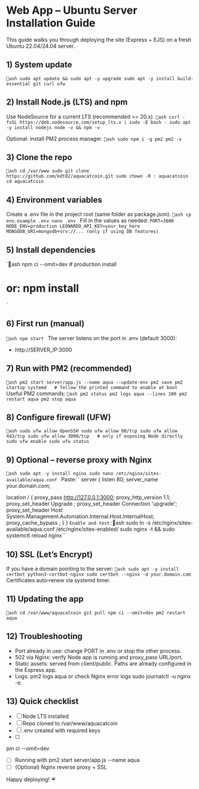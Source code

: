 ﻿#  Web App – Ubuntu Server Installation Guide

This guide walks you through deploying the  site (Express + EJS) on a fresh Ubuntu 22.04/24.04 server.

## 1) System update
`ash
sudo apt update && sudo apt -y upgrade
sudo apt -y install build-essential git curl ufw
`

## 2) Install Node.js (LTS) and npm
Use NodeSource for a current LTS (recommended >= 20.x).
`ash
curl -fsSL https://deb.nodesource.com/setup_lts.x | sudo -E bash -
sudo apt -y install nodejs
node -v && npm -v
`

Optional: install PM2 process manager.
`ash
sudo npm i -g pm2
pm2 -v
`

## 3) Clone the repo
`ash
cd /var/www
sudo git clone https://github.com/kdt82/aquacatcoin.git
sudo chown -R : aquacatcoin
cd aquacatcoin
`

## 4) Environment variables
Create a .env file in the project root (same folder as package.json).
`ash
cp env.example .env
nano .env
`
Fill in the values as needed:
`
PORT=3000
NODE_ENV=production
LEONARDO_API_KEY=your_key_here
MONGODB_URI=mongodb+srv://... (only if using DB features)
`

## 5) Install dependencies
`ash
npm ci --omit=dev   # production install
# or: npm install
`

## 6) First run (manual)
`ash
npm start
`
The server listens on the port in .env (default 3000):
- http://SERVER_IP:3000

## 7) Run with PM2 (recommended)
`ash
pm2 start server/app.js --name aqua --update-env
pm2 save
pm2 startup systemd   # follow the printed command to enable at boot
`
Useful PM2 commands:
`ash
pm2 status
pm2 logs aqua --lines 100
pm2 restart aqua
pm2 stop aqua
`

## 8) Configure firewall (UFW)
`ash
sudo ufw allow OpenSSH
sudo ufw allow 80/tcp
sudo ufw allow 443/tcp
sudo ufw allow 3000/tcp   # only if exposing Node directly
sudo ufw enable
sudo ufw status
`

## 9) Optional – reverse proxy with Nginx
`ash
sudo apt -y install nginx
sudo nano /etc/nginx/sites-available/aqua.conf
`
Paste:
`
server {
  listen 80;
  server_name your.domain.com;

  location / {
    proxy_pass http://127.0.0.1:3000;
    proxy_http_version 1.1;
    proxy_set_header Upgrade ;
    proxy_set_header Connection 'upgrade';
    proxy_set_header Host System.Management.Automation.Internal.Host.InternalHost;
    proxy_cache_bypass ;
  }
}
`
Enable and test:
`ash
sudo ln -s /etc/nginx/sites-available/aqua.conf /etc/nginx/sites-enabled/
sudo nginx -t && sudo systemctl reload nginx
`

## 10) SSL (Let’s Encrypt)
If you have a domain pointing to the server:
`ash
sudo apt -y install certbot python3-certbot-nginx
sudo certbot --nginx -d your.domain.com
`
Certificates auto‑renew via systemd timer.

## 11) Updating the app
`ash
cd /var/www/aquacatcoin
git pull
npm ci --omit=dev
pm2 restart aqua
`

## 12) Troubleshooting
- Port already in use: change PORT in .env or stop the other process.
- 502 via Nginx: verify Node app is running and proxy_pass URL/port.
- Static assets: served from client/public. Paths are already configured in the Express app.
- Logs: pm2 logs aqua or check Nginx error logs sudo journalctl -u nginx -e.

## 13) Quick checklist
- [ ] Node LTS installed
- [ ] Repo cloned to /var/www/aquacatcoin
- [ ] .env created with required keys
- [ ] 
pm ci --omit=dev
- [ ] Running with pm2 start server/app.js --name aqua
- [ ] (Optional) Nginx reverse proxy + SSL

Happy deploying! ☔️
